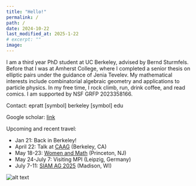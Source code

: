 ```yaml
---
title: "Hello!"
permalink: /
path: /
date: 2024-10-22
last_modified_at: 2025-1-22
# excerpt: ""
image:
---
```


I am a third year PhD student at UC Berkeley, advised by Bernd Sturmfels. Before that I was at Amherst College, where I completed a senior thesis on elliptic pairs under the guidance of Jenia Tevelev. My mathematical interests include combinatorial algebraic geometry and applications to particle physics. In my free time, I rock climb, run, drink coffee, and read comics. I am supported by NSF GRFP 2023358166.

Contact: epratt [symbol] berkeley [symbol] edu

Google scholar: [link](https://scholar.google.com/citations?user=1VJcY6gAAAAJ&hl=en)

Upcoming and recent travel:
* Jan 21: Back in Berkeley! 
* April 22: Talk at [CAAG](https://eisenbud.github.io/deSeminar/Spring2025.html) (Berkeley, CA)
* May 18-23: [Women and Math](https://www.ias.edu/math/wam/program-years/2025-program-women-and-mathematics) (Princeton, NJ)
* May 24-July 7: Visiting MPI (Leipzig, Germany) 
* July 7-11: [SIAM AG 2025](https://www.siam.org/conferences-events/siam-conferences/ag25/) (Madison, WI)

![alt text](/assets/images/oslo2.jpg "Title")
